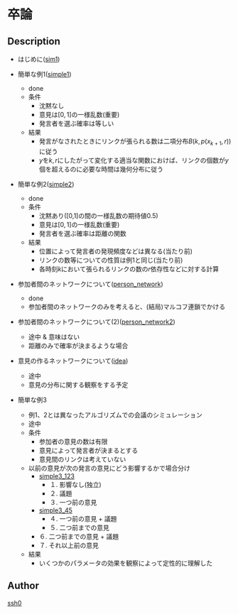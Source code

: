 <script type="text/x-mathjax-config">
  MathJax.Hub.Config({ tex2jax: { inlineMath: [['$','$'], ["\\(","\\)"]] } });
</script>
<script type="text/javascript"
  src="http://cdn.mathjax.org/mathjax/latest/MathJax.js?config=TeX-AMS_HTML">
</script>


卒論
========

## Description

- はじめに([sim1](simple1/sim1.ipynb))


- 簡単な例1([simple1](simple1/simple1.ipynb))
    - done
    - 条件
        - 沈黙なし
        - 意見は$[0,1]$の一様乱数(重要)
        - 発言者を選ぶ確率は等しい
    - 結果
        - 発言がなされたときにリンクが張られる数は二項分布$B(k,p(x_{k+1},r))$に従う
        - $y$を$k,r$にしたがって変化する適当な関数におけば、リンクの個数が$y$個を超えるのに必要な時間は幾何分布に従う


- 簡単な例2([simple2](simple2/simple2.ipynb))
    - done
    - 条件
        - 沈黙あり([0,1]の間の一様乱数の期待値0.5)
        - 意見は$[0,1]$の一様乱数(重要)
        - 発言者を選ぶ確率は距離の関数
    - 結果
        - 位置によって発言者の発現頻度などは異なる(当たり前)
        - リンクの数等についての性質は例1と同じ(当たり前)
        - 各時刻$k$において張られるリンクの数の$r$依存性などに対する計算


- 参加者間のネットワークについて([person_network](simple2/person_network.ipynb))
    - done
    - 参加者間のネットワークのみを考えると、(結局)マルコフ連鎖でかける


- 参加者間のネットワークについて(2)([person_network2](simple2/person_network2.ipynb))
    - 途中 & 意味はない
    - 距離のみで確率が決まるような場合
    
    
- 意見の作るネットワークについて([idea](simple1/idea.ipynb))
    - 途中
    - 意見の分布に関する観察をする予定
    
    
- 簡単な例3
    - 例1、2とは異なったアルゴリズムでの会議のシミュレーション
    - 途中
    - 条件
        - 参加者の意見の数は有限
        - 意見によって発言者が決まるとする
        - 意見間のリンクは考えていない
    - 以前の意見が次の発言の意見にどう影響するかで場合分け
        - [simple3_123](simple3/simple3_123.ipynb)
            - １. 影響なし(独立)
            - ２. 議題
            - ３. 一つ前の意見
        - [simple3_45](simple3/simple3_45.ipynb)
            - ４. 一つ前の意見 + 議題
            - ５. 二つ前までの意見
        - ６. 二つ前までの意見 + 議題
        - ７. それ以上前の意見
    - 結果
        - いくつかのパラメータの効果を観察によって定性的に理解した

## Author

[ssh0](https://github.com/ssh0)


